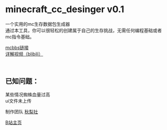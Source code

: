 # minecraft_cc_desinger v0.1
一个实用的mc生存数据包生成器</br>
通过本工具，你可以很轻松的创建属于自己的生存挑战，无需任何编程基础或者mc指令基础。

<a href="https://www.mcbbs.net/forum.php?mod=viewthread&tid=1107782&page=1#pid19626472" title="Title">
mcbbs链接</a></br>
<a href="https://www.bilibili.com/video/BV1gA411e7US" title="Title">
详解视频（blibili）</a></br>


</br><h2>已知问题：</h2>
某些情况蜘蛛血量过高
</br>ui文件未上传

<p>制作团队 <a href="www.qiulishe.tk" title="Title">
秋梨社</a> </p>
<p><a href="https://space.bilibili.com/308020237" title="Title">
B站主页</a> </p>
